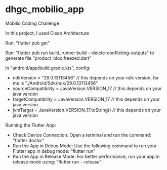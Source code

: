 # dhgc_mobilio_app
Mobilio Coding Challenge

In this project, I used Clean Architecture

Run: "flutter pub get"

Run: "flutter pub run build_runner build --delete-conflicting-outputs" to generate file "product_bloc.freezed.dart"

In "android/app/build.gradle.kts", config:
- ndkVersion = "29.0.13113456"    // this depends on your ndk version, for me is "./Android/Sdk/ndk/29.0.13113456"
- sourceCompatibility = JavaVersion.VERSION_17    // this depends on your java version
- targetCompatibility = JavaVersion.VERSION_17    // this depends on your java version
- jvmTarget = JavaVersion.VERSION_17.toString()    // this depends on your java version

Running the Flutter App:
- Check Device Connection: Open a terminal and run the command: "flutter doctor"
- Run the App in Debug Mode: Use the following command to run your Flutter app in debug mode: "flutter run"
- Run the App in Release Mode: For better performance, run your app in release mode using: "flutter run --release"
